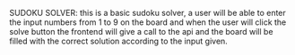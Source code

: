 SUDOKU SOLVER:
this is a basic sudoku solver, a user will be able to enter the input 
numbers from 1 to 9 on the board and when the user will click the solve button
the frontend will give a call to the api and the board will be filled with the 
correct solution according to the input given.
